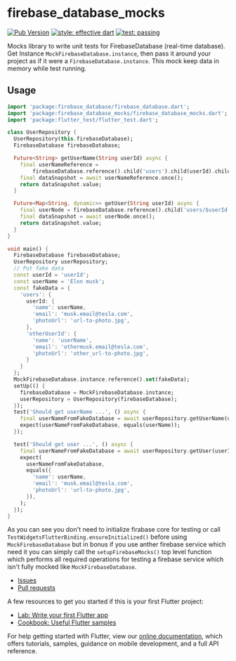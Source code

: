# firebase_database_mocks

[![Pub Version](https://img.shields.io/pub/v/firebase_database_mocks)](https://pub.dev/packages/firebase_database_mocks) [![style: effective dart](https://img.shields.io/badge/style-pedantic-blue)](https://github.com/google/pedantic) [![test: passing](https://img.shields.io/badge/test-passing-green)](https://github.com/sitatec/firebase_database_mocks/tree/main/test)

Mocks library to write unit tests for FirebaseDatabase (real-time database). Get Instance
`MockFirebaseDatabase.instance`, then pass it around your project as if it were a
`FirebaseDatabase.instance`. This mock keep data in memory while test running.

## Usage
```dart
import 'package:firebase_database/firebase_database.dart';
import 'package:firebase_database_mocks/firebase_database_mocks.dart';
import 'package:flutter_test/flutter_test.dart';

class UserRepository {
  UserRepository(this.firebaseDatabase);
  FirebaseDatabase firebaseDatabase;

  Future<String> getUserName(String userId) async {
    final userNameReference =
        firebaseDatabase.reference().child('users').child(userId).child('name');
    final dataSnapshot = await userNameReference.once();
    return dataSnapshot.value;
  }

  Future<Map<String, dynamic>> getUser(String userId) async {
    final userNode = firebaseDatabase.reference().child('users/$userId');
    final dataSnapshot = await userNode.once();
    return dataSnapshot.value;
  }
}

void main() {
  FirebaseDatabase firebaseDatabase;
  UserRepository userRepository;
  // Put fake data
  const userId = 'userId';
  const userName = 'Elon musk';
  const fakeData = {
    'users': {
      userId: {
        'name': userName,
        'email': 'musk.email@tesla.com',
        'photoUrl': 'url-to-photo.jpg',
      },
      'otherUserId': {
        'name': 'userName',
        'email': 'othermusk.email@tesla.com',
        'photoUrl': 'other_url-to-photo.jpg',
      }
    }
  };
  MockFirebaseDatabase.instance.reference().set(fakeData);
  setUp(() {
    firebaseDatabase = MockFirebaseDatabase.instance;
    userRepository = UserRepository(firebaseDatabase);
  });
  test('Should get userName ...', () async {
    final userNameFromFakeDatabase = await userRepository.getUserName(userId);
    expect(userNameFromFakeDatabase, equals(userName));
  });

  test('Should get user ...', () async {
    final userNameFromFakeDatabase = await userRepository.getUser(userId);
    expect(
      userNameFromFakeDatabase,
      equals({
        'name': userName,
        'email': 'musk.email@tesla.com',
        'photoUrl': 'url-to-photo.jpg',
      }),
    );
  });
}

```

As you can see you don't need to initialize firabase core for testing or call
`TestWidgetsFlutterBinding.ensureInitialized()` before using `MockFirebaseDatabase`
but in bonus if you use anther firebase service which need it you can simply call
the `setupFirebaseMocks()` top level function which performs all required operations 
for testing a firebase service which isn't fully mocked like `MockFirebaseDatabase`.


- [Issues](https://github.com/sitatec/firebase_database_mocks/issues)
- [Pull requests](https://github.com/sitatec/firebase_database_mocks/pulls)

A few resources to get you started if this is your first Flutter project:

- [Lab: Write your first Flutter app](https://flutter.dev/docs/get-started/codelab)
- [Cookbook: Useful Flutter samples](https://flutter.dev/docs/cookbook)

For help getting started with Flutter, view our
[online documentation](https://flutter.dev/docs), which offers tutorials,
samples, guidance on mobile development, and a full API reference.

